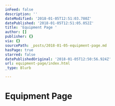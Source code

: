 ```yaml
---
inFeed: false
description: ''
dateModified: '2018-01-05T12:51:03.780Z'
datePublished: '2018-01-05T12:51:05.052Z'
title: 'Equipment Page '
author: []
publisher: {}
via: {}
sourcePath: _posts/2018-01-05-equipment-page.md
hasPage: true
starred: false
datePublishedOriginal: '2018-01-05T12:50:56.924Z'
url: equipment-page/index.html
_type: Blurb

---
```

# Equipment Page